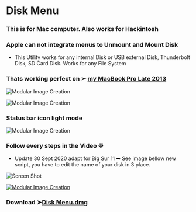 # Disk Menu

### This is for Mac computer. Also works for Hackintosh
### Apple can not integrate menus to Unmount and Mount Disk
- This Utility works for any internal Disk or USB external Disk, Thunderbolt Disk, SD Card Disk.
Works for any File System

### Thats working perfect on ➣ [my MacBook Pro Late 2013](https://support.apple.com/kb/SP691?viewlocale=en_US&locale=fr_CA) 

![Modular Image Creation](https://i25.servimg.com/u/f25/18/50/18/69/screen88.png)

![Modular Image Creation](https://i25.servimg.com/u/f25/18/50/18/69/screen90.png)

### Status bar icon light mode

![Modular Image Creation](https://i25.servimg.com/u/f25/18/50/18/69/screen91.png)

### Follow every steps in the Video ⟱

- Update 30 Sept 2020 adapt for Big Sur 11 ➡︎ See image bellow new script, you have to edit the name of your disk in 3 place.

![Screen Shot ](https://user-images.githubusercontent.com/6248794/94745307-6ad7fa80-0348-11eb-8b5f-56d30e9d9b42.png)

                       
[![Modular Image Creation](https://i25.servimg.com/u/f25/18/50/18/69/video10.png)](https://youtu.be/BpBTRHob848)

### Download ➤[Disk Menu.dmg](https://github.com/chris1111/Disk-Menu/releases/V2)
